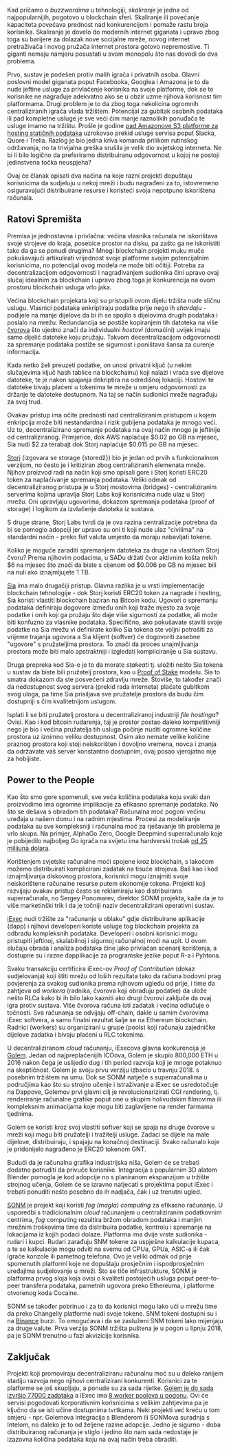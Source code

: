 Kad pričamo o _buzzwordima_ u tehnologiji, _skaliranje_ je jedna od najpopularnijih, pogotovo u blockchain sferi. Skaliranje ili povećanje kapaciteta povećava prednost nad konkurencijom i pomaže rastu broja korisnika. Skaliranje je dovelo do modernih internet giganata i upravo zbog toga su barijere za dolazak nove socijalne mreže, novog internet pretraživača i novog pružača internet prostora gotovo nepremostive. Ti giganti nemaju namjeru posustati u svom monopolu što nas dovodi do dva problema.

Prvo, sustav je podešen protiv malih igrača i privatnih osoba. Glavni poslovni model giganata poput Facebooka, Googlea i Amazona je to da nude jeftine usluge za privlačenje korisnika na svoje platforme, dok se te korisnike ne nagrađuje adekvatno ako se u obzir uzme njihova korisnost tim platformama.  Drugi problem je to da zbog toga nekolicina ogromnih centraliziranih igrača vlada tržištem. Potencijal za gubitak osobnih podataka ili pad kompletne usluge je sve veći čim manje raznolikih ponuđača te usluge imamo na tržištu. Prošle je godine [pad Amazonove S3 platforme za hosting statičnih podataka](https://www.theregister.co.uk/2017/03/01/aws_s3_outage/) uzrokovao prekid usluge servisa poput Slacka, Quore i Trella. Razlog je bio jedna kriva komanda prilikom rutinskog održavanja, no ta trivijalna greška srušila je velik dio svjetskog interneta. Ne bi li bilo logično da preferiramo distribuiranu odgovornost u kojoj ne postoji jedinstvena točka neuspjeha?

Ovaj će članak opisati dva načina na koje razni projekti dopuštaju korisnicima da sudjeluju u nekoj mreži i budu nagrađeni za to, istovremeno osiguravajući distribuirane resurse i koristeći svoja nepotpuno iskorištena računala.

## Ratovi Spremišta

Premisa je jednostavna i privlačna: većina vlasnika računala ne iskorištava svoje strojeve do kraja, posebice prostor na disku, pa zašto ga ne iskoristiti tako da ga se ponudi drugima? Mnogi blockchain projekti muku muče pokušavajući artikulirati vrijednost svoje platforme svojim potencijalnim korisnicima, no potencijal ovog modela ne može biti očitiji. Potreba za decentralizacijom odgovornosti i nagrađivanjem sudionika čini upravo ovaj slučaj idealnim za blockchain i upravo zbog toga je konkurencija na ovom prostoru blockchain usluga vrlo jaka.

Većina blockchain projekata koji su pristupili ovom dijelu tržišta nude sličnu uslugu. Vlasnici podataka enkriptiraju podatke prije nego ih _shardaju_ - podijele na manje dijelove da bi ih se spojilo s dijelovima drugih podataka i poslalo na mrežu. Redundancija se postiže kopiranjem tih datoteka na više [čvorova](https://bitfalls.com/hr/2017/11/26/whats-bitcoin-node-mining-vs-validation/) što ujedno znači da individualni _hostovi_ (domaćini) uvijek imaju samo dijelić datoteke koju pružaju. Takvom decentralizacijom odgovornosti za spremanje podataka postiže se sigurnost i poništava šansa za curenje informacija.

Kada netko želi preuzeti podatke, on unosi privatni ključ (u nekim slučajevima ključ hash tablice na blockchainu) koji nalazi i vraća sve dijelove datoteke, te je nakon spajanja dekriptira na odredišnoj lokaciji. Hostovi te datoteke bivaju plaćeni u tokenima te mreže u omjeru odgovornosti za držanje te datoteke dostupnom. Na taj se način sudionici mreže nagrađuju za svoj trud.

Ovakav pristup ima očite prednosti nad centraliziranim pristupom  u kojem enkripcija može biti nestandardna i rizik gubljena podataka je mnogo veći. Uz to, decentralizirano spremanje podataka na ovaj način mnogo je jeftinije od centraliziranog. Primjerice, dok AWS naplaćuje $0.02 po GB na mjesec, Sia nudi $2 za terabajt dok Storj naplaćuje $0.015 po GB na mjesec.

[Storj](https://storj.io/) (izgovara se storage {storedž}) bio je jedan od prvih s funkcionalnom verzijom, no često je i kritiziran zbog centraliziranih elemenata mreže. Njihov proizvod radi na način koji smo opisali gore i Storj koristi ERC20 token za naplaćivanje spremanja podataka. Veliki odmak od decentraliziranog pristupa je u Storj mostovima (bridges) - centraliziranim serverima kojima upravlja Storj Labs koji korisnicima nude ulaz u Storj mrežu. Oni upravljaju ugovorima, dokazom spremanja podataka (proof of storage) i logikom za izvlačenje datoteka iz sustava.

S druge strane, Storj Labs tvrdi da je ova razina centralizacije potrebna da bi se pomoglo adopciji jer upravo su oni ti koji nude ulaz "civilima" na standardni način - preko fiat valuta umjesto da moraju nabavljati tokene.

Koliko je moguće zaraditi spremanjem datoteka za druge na vlastitom Storj čvoru? Prema njihovim podacima, u SADu držati čvor aktivnim košta nekih $6 na mjesec što znači da biste s cijenom od $0.006 po GB na mjesec bili na nuli ako iznajmljujete 1 TB.

[Sia](https://sia.tech) ima malo drugačiji pristup. Glavna razlika je u vrsti implementacije blockchain tehnologije - dok Storj koristi ERC20 token za nagrade i hosting, Sia koristi vlastiti blockchain baziran na Bitcoin kodu. Ugovori o spremanju podataka definiraju dogovore između onih koji traže mjesto za svoje podatke i onih koji ga pružaju što daje više sigurnosti za podatke, ali može biti konfuzno za vlasnike podataka. Specifično, ako pokušavate staviti svoje podatke na Sia mrežu vi definirate koliko Sia tokena ste voljni potrošiti za vrijeme trajanja ugovora a Sia klijent (softver) će dogovoriti zasebne "ugovore" s pružateljima prostora. To znači da proces unajmljivanja prostora može biti malo apstraktniji i izgledati kompliciranije u Sia sustavu.

Druga prepreka kod Sia-e je to da morate _stakeati_ tj. uložiti nešto Sia tokena u sustav da biste bili pružatelj prostora, kao u [Proof of Stake](https://bitfalls.com/hr/2018/04/24/whats-the-difference-between-proof-of-work-pow-proof-of-stake-pos-and-delegated-pos/) modelu. Sia to smatra dokazom da ste posvećeni zdravlju mreže. Štoviše, to također znači da nedostupnost svog servera (prekid rada interneta) plaćate gubitkom svog uloga, pa time Sia prisiljava sve pružatelje prostora da budu čim dostupniji s čim kvalitetnijom uslugom.

Isplati li se biti pružatelj prostora u decentraliziranoj industriji _file hostinga_? Ovisi. Kao i kod bitcoin rudarenja, taj je prostor postao daleko kompetitivniji nego je bio i većina  pružatelja tih usluga počinje nuditi ogromne količine prostora uz iznimno veliku dostupnost. Osim ako nemate velike količine praznog prostora koji stoji neiskorišten i dovoljno vremena, novca i znanja da održavate vaš server konstantno dostupnim, ovaj posao vjerojatno nije za hobijiste.

## Power to the People

Kao što smo gore spomenuli, sve veća količina podataka koju svaki dan proizvodimo ima ogromne implikacije za efikasno spremanje podataka. No što se dešava s obradom tih podataka? Računalna moć pogoni većinu uređaja u našem domu i na radnim mjestima. Procesi za modeliranje podataka su sve kompleksniji i računalna moć za rješavanje tih problema je vrlo skupa. Na primjer, AlphaGo Zero, Google Deepmind superračunalo koje je pobijedilo najboljeg Go igrača na svijetu ima hardverski trošak [od 25 milijuna dolara](https://www.barrons.com/articles/artificial-intelligences-winners-and-losers-1509761253).

Korištenjem svjetske računalne moći spojene kroz blockchain, s lakoćom možemo distribuirati komplicirani zadatak na tisuće strojeva. Baš kao i kod iznajmljivanja diskovnog prostora, korisnici mogu iznajmiti svoje neiskorištene računalne resurse putem ekonomije tokena. Projekti koji razvijaju ovakav pristup često se reklamiraju kao distribuirana superračunala, no Sergey Ponomarev, direktor SONM projekta, kaže da je to više marketinški trik i da je točniji naziv decentralizirani operativni sustav.

[iExec](https://iex.ec) nudi tržište za "računanje u oblaku" gdje distribuirane aplikacije (dapp) i njihovi developeri koriste usluge tog blockchain projekta za odbradu kompleksnih podataka. Developeri i osobni korisnici mogu pristupiti jeftinoj, skalabilnoj i sigurnoj računalnoj moći na upit. U ovom slučaju obrada i analiza podataka čine jako privlačan scenarij korištenja, a dostupne su i razne dapplikacije za programske jezike poput R-a i Pyhtona.

Svaku transakciju certificira iExec-ov _Proof of Contribution_ (dokaz sudjelovanja) koji štiti mrežu od loših rezultata tako da računa bodovni prag povjerenja za svakog sudionika prema njihovom ugledu od prije, i time da zahtjeva od _workera_ (radnika, čvorova koji obrađuju podatke) da ulože nešto RLCa kako bi ih bilo lako kazniti ako drugi čvorovi zaključe da ovaj igra protiv sustava. Više čvorova računa isti zadatak i većina odlučuje o točnosti. Sva računanja se odvijaju off-chain, dakle u samim čvorovima iExec softvera, a samo finalni rezultat šalje se na Ethereum blockchain. Radnici (workers) su organizirani u grupe (pools) koji računaju zajedničke dijelove zadatka i bivaju plaćeni u RLC tokenima.

U decentraliziranom *cloud* računanju, iExecova glavna konkurencija je [Golem](https://golem.network). Jedan od najpreplaćenijih ICOova, Golem je skupio 800,000 ETH u 2016 nakon čega je uslijedio dug i tih period razvoja koji je mnoge potaknuo na skeptičnost. Golem je svoju prvu verziju izbacio u travnju 2018. s posebnim tržištem na umu. Dok se SONM natječe s superračunalima u područjima kao što su strojno učenje i istraživanje a iExec se usredotočuje na Dappove, Golemov prvi glavni cilj je revolucionarizirati CGI rendering, tj. renderiranje računalne grafike poput one u skupim holivudskim filmovima ili kompleksnim animacijama koje mogu biti zaglavljene na render farmama tjednima.

Golem se koristi kroz svoj vlastiti softver koji se spaja na druge čvorove u mreži koji mogu biti pružatelji i tražitelji usluge. Zadaci se dijele na male dijelove, distribuiraju, i spajaju na konačnoj destinaciji. Svako računalo koje je pridonijelo nagrađeno je ERC20 tokenom GNT.

Budući da je računalna grafika industrijska niša, Golem će se trebati dodatno potruditi da privuče korisnike. Integracija s popularnim 3D alatom Blender pomogla je kod adopcije no s planiranom ekspanzijom u tržište strojnog učenja, Golem će se izravno natjecati s projektima poput iExec i trebati ponuditi nešto posebno da ih nadjača, čak i uz trenutni ugled.

[SONM](https://sonm.com) je projekt koji koristi _fog (magla) computing_ za efikasno računanje. U usporedbi s tradicionalnim _cloud_ računanjem u centraliziranim podatkovnim centrima, _fog_ computing rezultira bržom obradom podataka i manjim mrežnim troškovima time da distribuira podatke, kontrolu i spremanje na lokacijama iz kojih podaci dolaze. Platforma ima dvije vrste sudionika - rudari i kupci. Rudari zarađuju SNM tokene za uspješne kalkulacije kupaca, a te se kalkulacije mogu odviti na svemu od CPUa, GPUa, ASIC-a ili čak igraće konzole ili pametnog telefona. Ovo je veliki odmak od prije spomenutih platformi koje ne dopuštaju prosječnim i ispodprosječnim uređajima sudjelovanje u mreži. Što se tiče infrastrukture, SONM je platforma prvog sloja koja ovisi o kvaliteti postojećih usluga poput peer-to-peer transfera podataka, pametnih ugovora preko Ethereuma, i platforme otvorenog koda Cocaine.

SONM se također pobrinuo i za to da korisnici mogu lako ući u mrežu time da preko Changelly platforme nudi svoje tokene. SNM tokeni dostupni su i na [Binance](https://www.binance.com/?ref=10883771) burzi. To omogućava i da se zasluženi SNM tokeni lako mijenjaju za druge valute. Prva verzija SONM tržišta puštena je u pogon u lipnju 2018, pa je SONM trenutno u fazi akvizicije korisnika.

## Zaključak

Projekti koji promoviraju decentraliziranu računalnu moć su u daleko ranijem stadiju razvoja nego njihovi centralizirani konkurenti. Korisnici za te platforme se još skupljaju, a ponude su za sada rijetke. [Golem je do sada izvršio 77000 zadataka](https://stats.golem.network/show) a iExec ima [8 worker poolova u pogonu](https://pools.iex.ec/). Ovi će servisi pogodovati korporativnim korisnicima s velikim zahtjevima pa je ključno da se isti učine dostupnima tvrtkama. Neki projekti već kreću u tom smjeru - npr. Golemova integracija s Blenderom ili SONMova suradnja s Intelom, no daleko je to od željene razine adopcije. Jedno je sigurno - doba distribuiranog računanja je stiglo i jedino što nam sada nedostaje je izazovna količina podataka koju na ovaj način treba obraditi.
